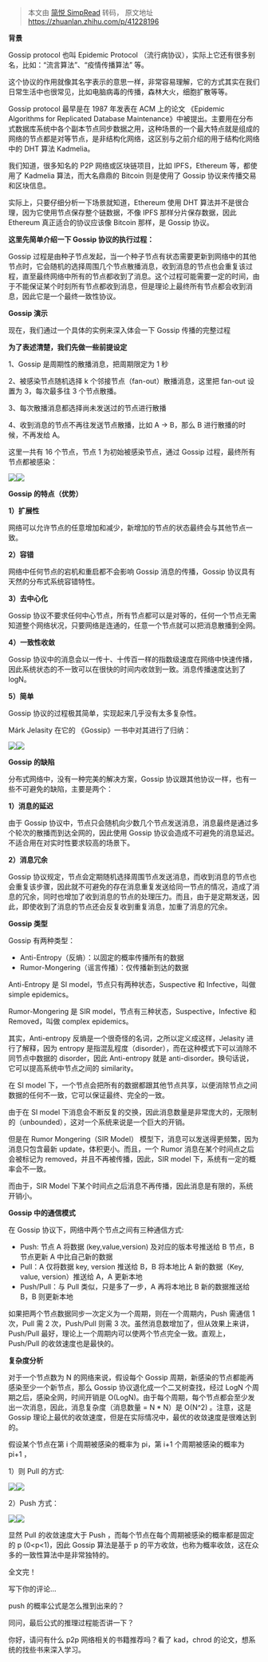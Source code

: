 > 本文由 [简悦 SimpRead](http://ksria.com/simpread/) 转码， 原文地址 https://zhuanlan.zhihu.com/p/41228196

**背景**

Gossip protocol 也叫 Epidemic Protocol （流行病协议），实际上它还有很多别名，比如：“流言算法”、“疫情传播算法” 等。

这个协议的作用就像其名字表示的意思一样，非常容易理解，它的方式其实在我们日常生活中也很常见，比如电脑病毒的传播，森林大火，细胞扩散等等。

Gossip protocol 最早是在 1987 年发表在 ACM 上的论文 《Epidemic Algorithms for Replicated Database Maintenance》中被提出。主要用在分布式数据库系统中各个副本节点同步数据之用，这种场景的一个最大特点就是组成的网络的节点都是对等节点，是非结构化网络，这区别与之前介绍的用于结构化网络中的 DHT 算法 Kadmelia。

我们知道，很多知名的 P2P 网络或区块链项目，比如 IPFS，Ethereum 等，都使用了 Kadmelia 算法，而大名鼎鼎的 Bitcoin 则是使用了 Gossip 协议来传播交易和区块信息。

实际上，只要仔细分析一下场景就知道，Ethereum 使用 DHT 算法并不是很合理，因为它使用节点保存整个链数据，不像 IPFS 那样分片保存数据，因此 Ethereum 真正适合的协议应该像 Bitcoin 那样，是 Gossip 协议。

**这里先简单介绍一下 Gossip 协议的执行过程：**

Gossip 过程是由种子节点发起，当一个种子节点有状态需要更新到网络中的其他节点时，它会随机的选择周围几个节点散播消息，收到消息的节点也会重复该过程，直至最终网络中所有的节点都收到了消息。这个过程可能需要一定的时间，由于不能保证某个时刻所有节点都收到消息，但是理论上最终所有节点都会收到消息，因此它是一个最终一致性协议。

**Gossip 演示**

现在，我们通过一个具体的实例来深入体会一下 Gossip 传播的完整过程

**为了表述清楚，我们先做一些前提设定**

1、Gossip 是周期性的散播消息，把周期限定为 1 秒

2、被感染节点随机选择 k 个邻接节点（fan-out）散播消息，这里把 fan-out 设置为 3，每次最多往 3 个节点散播。

3、每次散播消息都选择尚未发送过的节点进行散播

4、收到消息的节点不再往发送节点散播，比如 A -> B，那么 B 进行散播的时候，不再发给 A。  

这里一共有 16 个节点，节点 1 为初始被感染节点，通过 Gossip 过程，最终所有节点都被感染：

![](/Users/mars/Workspace/book/summary/assets/v2-575e785e7d03ad317e5bce4e36debb03_b.gif)![](/Users/mars/Workspace/book/summary/assets/v2-575e785e7d03ad317e5bce4e36debb03_b.gif)

**Gossip 的特点（优势）**

**1）扩展性**

网络可以允许节点的任意增加和减少，新增加的节点的状态最终会与其他节点一致。

**2）容错**

网络中任何节点的宕机和重启都不会影响 Gossip 消息的传播，Gossip 协议具有天然的分布式系统容错特性。

**3）去中心化**

Gossip 协议不要求任何中心节点，所有节点都可以是对等的，任何一个节点无需知道整个网络状况，只要网络是连通的，任意一个节点就可以把消息散播到全网。

**4）一致性收敛**

Gossip 协议中的消息会以一传十、十传百一样的指数级速度在网络中快速传播，因此系统状态的不一致可以在很快的时间内收敛到一致。消息传播速度达到了 logN。

**5）简单**

Gossip 协议的过程极其简单，实现起来几乎没有太多复杂性。

Márk Jelasity 在它的 《Gossip》一书中对其进行了归纳：  

![](/Users/mars/Workspace/book/summary/assets/v2-c08ff37e40fd993475ee79919531bbe3_b.jpg)![](/Users/mars/Workspace/book/summary/assets/v2-c08ff37e40fd993475ee79919531bbe3_r.jpg)

**Gossip 的缺陷**

分布式网络中，没有一种完美的解决方案，Gossip 协议跟其他协议一样，也有一些不可避免的缺陷，主要是两个：

**1）消息的延迟**

由于 Gossip 协议中，节点只会随机向少数几个节点发送消息，消息最终是通过多个轮次的散播而到达全网的，因此使用 Gossip 协议会造成不可避免的消息延迟。不适合用在对实时性要求较高的场景下。

**2）消息冗余**

Gossip 协议规定，节点会定期随机选择周围节点发送消息，而收到消息的节点也会重复该步骤，因此就不可避免的存在消息重复发送给同一节点的情况，造成了消息的冗余，同时也增加了收到消息的节点的处理压力。而且，由于是定期发送，因此，即使收到了消息的节点还会反复收到重复消息，加重了消息的冗余。

**Gossip 类型**

Gossip 有两种类型：

*   Anti-Entropy（反熵）：以固定的概率传播所有的数据
*   Rumor-Mongering（谣言传播）：仅传播新到达的数据

Anti-Entropy 是 SI model，节点只有两种状态，Suspective 和 Infective，叫做 simple epidemics。

Rumor-Mongering 是 SIR model，节点有三种状态，Suspective，Infective 和 Removed，叫做 complex epidemics。  

其实，Anti-entropy 反熵是一个很奇怪的名词，之所以定义成这样，Jelasity 进行了解释，因为 entropy 是指混乱程度（disorder），而在这种模式下可以消除不同节点中数据的 disorder，因此 Anti-entropy 就是 anti-disorder。换句话说，它可以提高系统中节点之间的 similarity。  

在 SI model 下，一个节点会把所有的数据都跟其他节点共享，以便消除节点之间数据的任何不一致，它可以保证最终、完全的一致。

由于在 SI model 下消息会不断反复的交换，因此消息数量是非常庞大的，无限制的（unbounded），这对一个系统来说是一个巨大的开销。

但是在 Rumor Mongering（SIR Model） 模型下，消息可以发送得更频繁，因为消息只包含最新 update，体积更小。而且，一个 Rumor 消息在某个时间点之后会被标记为 removed，并且不再被传播，因此，SIR model 下，系统有一定的概率会不一致。

而由于，SIR Model 下某个时间点之后消息不再传播，因此消息是有限的，系统开销小。

**Gossip 中的通信模式**

在 Gossip 协议下，网络中两个节点之间有三种通信方式:

*   Push: 节点 A 将数据 (key,value,version) 及对应的版本号推送给 B 节点，B 节点更新 A 中比自己新的数据
*   Pull：A 仅将数据 key, version 推送给 B，B 将本地比 A 新的数据（Key, value, version）推送给 A，A 更新本地
*   Push/Pull：与 Pull 类似，只是多了一步，A 再将本地比 B 新的数据推送给 B，B 则更新本地

如果把两个节点数据同步一次定义为一个周期，则在一个周期内，Push 需通信 1 次，Pull 需 2 次，Push/Pull 则需 3 次。虽然消息数增加了，但从效果上来讲，Push/Pull 最好，理论上一个周期内可以使两个节点完全一致。直观上，Push/Pull 的收敛速度也是最快的。

**复杂度分析**

对于一个节点数为 N 的网络来说，假设每个 Gossip 周期，新感染的节点都能再感染至少一个新节点，那么 Gossip 协议退化成一个二叉树查找，经过 LogN 个周期之后，感染全网，时间开销是 O(LogN)。由于每个周期，每个节点都会至少发出一次消息，因此，消息复杂度（消息数量 = N * N）是 O(N^2) 。注意，这是 Gossip 理论上最优的收敛速度，但是在实际情况中，最优的收敛速度是很难达到的。

假设某个节点在第 i 个周期被感染的概率为 pi，第 i+1 个周期被感染的概率为 pi+1 ，

1）则 Pull 的方式:

![](/Users/mars/Workspace/book/summary/assets/v2-df4e038395c36b430a55a53dbc0b7b5e_b.jpg)![](/Users/mars/Workspace/book/summary/assets/v2-df4e038395c36b430a55a53dbc0b7b5e_hd.jpg)

2）Push 方式：

![](/Users/mars/Workspace/book/summary/assets/v2-b237352666764df3e3e0f432f4bdcc52_b.jpg)![](/Users/mars/Workspace/book/summary/assets/v2-b237352666764df3e3e0f432f4bdcc52_hd.jpg)

显然 Pull 的收敛速度大于 Push ，而每个节点在每个周期被感染的概率都是固定的 p (0<p<1)，因此 Gossip 算法是基于 p 的平方收敛，也称为概率收敛，这在众多的一致性算法中是非常独特的。  

全文完！

写下你的评论...  

push 的概率公式是怎么推到出来的？

同问，最后公式的推理过程能否讲一下？

你好，请问有什么 p2p 网络相关的书籍推荐吗？看了 kad，chrod 的论文，想系统的找些书来深入学习。